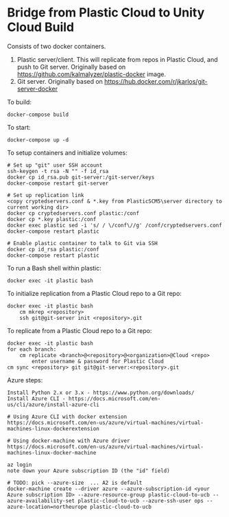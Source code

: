 # Bridge from Plastic Cloud to Unity Cloud Build

Consists of two docker containers.

1. Plastic server/client. This will replicate from repos in Plastic Cloud, and push to Git server. Originally based on https://github.com/kalmalyzer/plastic-docker image.
2. Git server. Originally based on https://hub.docker.com/r/jkarlos/git-server-docker

To build:

	docker-compose build

To start:

	docker-compose up -d

To setup containers and initialize volumes:

	# Set up "git" user SSH account
	ssh-keygen -t rsa -N "" -f id_rsa
	docker cp id_rsa.pub git-server:/git-server/keys	
	docker-compose restart git-server

	# Set up replication link
	<copy cryptedservers.conf & *.key from PlasticSCM5\server directory to current working dir>
	docker cp cryptedservers.conf plastic:/conf
	docker cp *.key plastic:/conf
	docker exec plastic sed -i 's/ / \/conf\//g' /conf/cryptedservers.conf
	docker-compose restart plastic

	# Enable plastic container to talk to Git via SSH
	docker cp id_rsa plastic:/conf
	docker-compose restart plastic
	
To run a Bash shell within plastic:

	docker exec -it plastic bash


To initialize replication from a Plastic Cloud repo to a Git repo:

	docker exec -it plastic bash
		cm mkrep <repository>
		ssh git@git-server init <repository>.git

To replicate from a Plastic Cloud repo to a Git repo:

	docker exec -it plastic bash
	for each branch:
		cm replicate <branch>@<repository>@<organization>@Cloud <repo>
			enter username & password for Plastic Cloud
	cm sync <repository> git git@git-server:<repository>.git


Azure steps:

	Install Python 2.x or 3.x - https://www.python.org/downloads/
	Install Azure CLI - https://docs.microsoft.com/en-us/cli/azure/install-azure-cli

	# Using Azure CLI with docker extension
	https://docs.microsoft.com/en-us/azure/virtual-machines/virtual-machines-linux-dockerextension

	# Using docker-machine with Azure driver
	https://docs.microsoft.com/en-us/azure/virtual-machines/virtual-machines-linux-docker-machine

	az login
	note down your Azure subscription ID (the "id" field)

	# TODO: pick --azure-size  ... A2 is default
	docker-machine create --driver azure --azure-subscription-id <your Azure subscription ID> --azure-resource-group plastic-cloud-to-ucb --azure-availability-set plastic-cloud-to-ucb --azure-ssh-user ops --azure-location=northeurope plastic-cloud-to-ucb
